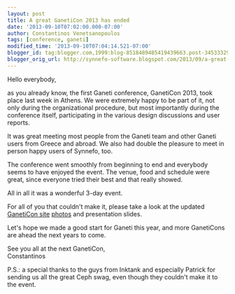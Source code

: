 ```yaml
---
layout: post
title: A great GanetiCon 2013 has ended
date: '2013-09-10T07:02:00.000-07:00'
author: Constantinos Venetsanopoulos
tags: [conference, ganeti]
modified_time: '2013-09-10T07:04:14.521-07:00'
blogger_id: tag:blogger.com,1999:blog-8518489485419439663.post-3453332965930377877
blogger_orig_url: http://synnefo-software.blogspot.com/2013/09/a-great-ganeticon-2013-has-ended.html
---
```




Hello everybody,

as you already know, the first Ganeti conference, GanetiCon 2013, took place last week in Athens. We were extremely happy to be part of it, not only during the organizational procedure, but most importantly during the conference itself, participating in the various design discussions and user reports.<!--break-->

It was great meeting most people from the Ganeti team and other Ganeti users from Greece and abroad. We also had double the pleasure to meet in person happy users of Synnefo, too.

The conference went smoothly from beginning to end and everybody seems to have enjoyed the event. The venue, food and schedule were great, since everyone tried their best and that really showed.

All in all it was a wonderful 3-day event.

For all of you that couldn't make it, please take a look at the updated [GanetiCon site](https://sites.google.com/site/ganeticon/) [photos](https://sites.google.com/site/ganeticon/home/photos) and presentation slides.

Let's hope we made a good start for Ganeti this year, and more GanetiCons are ahead the next years to come.

See you all at the next GanetiCon,  
Constantinos

P.S.: a special thanks to the guys from Inktank and especially Patrick for sending us all the great Ceph swag, even though they couldn't make it to the event.
